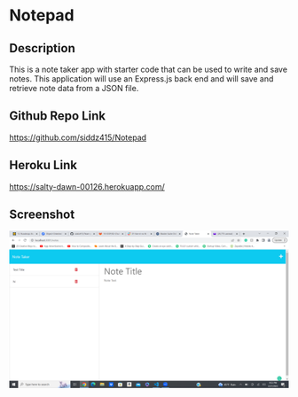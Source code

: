 # Notepad

## Description
This is a note taker app with starter code that can be used to write and save notes. This application will use an Express.js back end and will save and retrieve note data from a JSON file.


## Github Repo Link
https://github.com/siddz415/Notepad

## Heroku Link
https://salty-dawn-00126.herokuapp.com/


## Screenshot
![Screenshot of the Site](./assets/note.png) 

